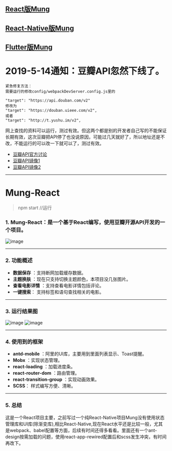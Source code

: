 ## [React版Mung](https://github.com/mochixuan/Mung-React)
## [React-Native版Mung](https://github.com/mochixuan/Mung)
## [Flutter版Mung](https://github.com/mochixuan/Mung-Flutter)

# 2019-5-14通知：豆瓣API忽然下线了。
```
紧急修复方法：
需要运行的修改config/webpackDevServer.config.js里的

"target": "https://api.douban.com/v2"
修改为 
"target": "https://douban.uieee.com/v2",
或者
"target": "http://t.yushu.im/v2",
```
网上查找的资料可以运行，测过有效。但这两个都是别的开发者自己写的不能保证长期有效，这次豆瓣把API停了也没说原因，可能过几天就好了，所以地址还是不改，不能运行的可以改一下就可以了，测过有效。

- [豆瓣API官方讨论](https://www.douban.com/group/345245/)
- [豆瓣API镜像1](https://github.com/zce/weapp-demo/blob/master/README.md)
- [豆瓣API镜像2](https://www.imooc.com/wenda/detail/385141)

---

# Mung-React

> npm start //运行

### 1. Mung-React：是一个基于React编写，使用豆瓣开源API开发的一个项目。

![image](https://github.com/mochixuan/Mung/blob/master/Ui/ui/ic_launcher.png?raw=true)

-------------------

### 2. 功能概述

- **数据保存** ：支持断网加载缓存数据。
- **主题换肤** ：现在只支持切换主题颜色，本项目没几张图片。
- **查看电影详情** ：支持查看电影详情包括评论。
- **一键搜索**： 支持标签和语句查找相关的电影。

-------------------

### 3. 运行结果图

![image](https://github.com/mochixuan/Mung/blob/master/Ui/ppt/icon_ppt1.png?raw=true)
![image](https://github.com/mochixuan/Mung/blob/master/Ui/ppt/icon_ppt2.png?raw=true)

-------------------

### 4. 使用到的框架

- **antd-mobile** ：阿里的UI库，主要用到里面列表显示、Toast提醒。
- **Mobx** ：实现状态管理。
- **react-loading** ：加载进度条。
- **react-router-dom** ：路由管理。
- **react-transition-group** ：实现动画效果。
- **SCSS**： 样式编写方便、清晰。

-------------------

### 5. 总结
这是一个React项目主要，之前写过一个纯React-Native项目Mung没有使用状态管理库和UI库(除渐变库),相比React-Native,现在React水平还是比较一般，尤其是webpack、babel配置等方面，后续有时间还得多看看。里面还有一个ant-design按需加载的问题，使用react-app-rewired配置后和scss发生冲突，有时间再改下。